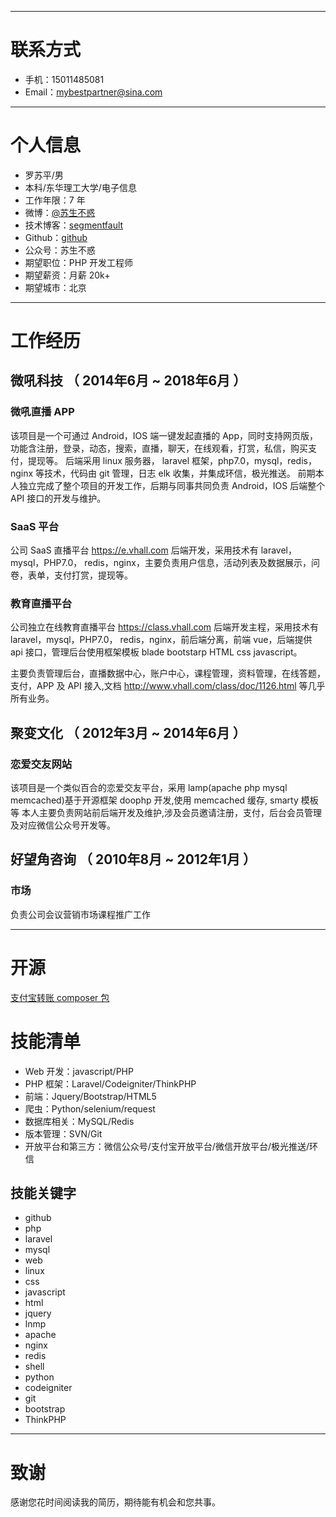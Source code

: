 
---

# 联系方式

- 手机：15011485081
- Email：mybestpartner@sina.com

---

# 个人信息

 - 罗苏平/男
 - 本科/东华理工大学/电子信息 
 - 工作年限：7 年
 - 微博：[@苏生不惑](https://weibo.com/u/2717930601)
 - 技术博客：[segmentfault](https://segmentfault.com/u/sushengbuhuo)
 - Github：[github](http://github.com/lovecn)
 - 公众号：苏生不惑
 - 期望职位：PHP 开发工程师
 - 期望薪资：月薪 20k+
 - 期望城市：北京

---

# 工作经历


## 微吼科技 （ 2014年6月 ~ 2018年6月 ）

### 微吼直播 APP
该项目是一个可通过 Android，IOS 端一键发起直播的 App，同时支持网页版，功能含注册，登录，动态，搜索，直播，聊天，在线观看，打赏，私信，购买支付，提现等。
后端采用 linux 服务器， laravel 框架，php7.0，mysql，redis，nginx 等技术，代码由 git 管理，日志 elk 收集，并集成环信，极光推送。
前期本人独立完成了整个项目的开发工作，后期与同事共同负责 Android，IOS 后端整个 API 接口的开发与维护。

### SaaS 平台
公司 SaaS 直播平台 https://e.vhall.com 后端开发，采用技术有 laravel，mysql，PHP7.0， redis，nginx，主要负责用户信息，活动列表及数据展示，问卷，表单，支付打赏，提现等。

### 教育直播平台
公司独立在线教育直播平台 https://class.vhall.com 后端开发主程，采用技术有 laravel，mysql，PHP7.0， redis，nginx，前后端分离，前端 vue，后端提供 api 接口，管理后台使用框架模板 blade bootstarp HTML css javascript。

主要负责管理后台，直播数据中心，账户中心，课程管理，资料管理，在线答题，支付，APP 及 API 接入,文档 http://www.vhall.com/class/doc/1126.html 等几乎所有业务。


## 聚变文化 （ 2012年3月 ~ 2014年6月 ）

### 恋爱交友网站
该项目是一个类似百合的恋爱交友平台，采用 lamp(apache php mysql memcached)基于开源框架 doophp 开发,使用 memcached 缓存, smarty 模板等
本人主要负责网站前后端开发及维护,涉及会员邀请注册，支付，后台会员管理及对应微信公众号开发等。

## 好望角咨询 （ 2010年8月 ~ 2012年1月 ）

### 市场
负责公司会议营销市场课程推广工作

---

# 开源
[支付宝转账 composer 包](https://github.com/lovecn/alipaybatchphp)

# 技能清单


- Web 开发：javascript/PHP
- PHP 框架：Laravel/Codeigniter/ThinkPHP
- 前端：Jquery/Bootstrap/HTML5
- 爬虫：Python/selenium/request
- 数据库相关：MySQL/Redis
- 版本管理：SVN/Git
- 开放平台和第三方：微信公众号/支付宝开放平台/微信开放平台/极光推送/环信

## 技能关键字

- github
- php
- laravel
- mysql
- web
- linux
- css
- javascript
- html
- jquery
- lnmp
- apache
- nginx
- redis
- shell
- python
- codeigniter
- git
- bootstrap
- ThinkPHP

---

# 致谢
感谢您花时间阅读我的简历，期待能有机会和您共事。
